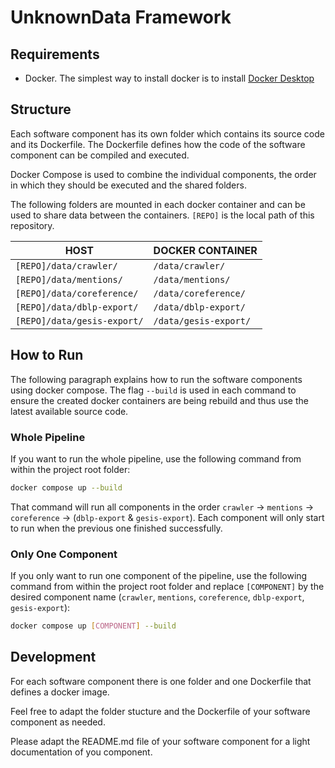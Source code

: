 # UnknownData Framework


## Requirements 
* Docker. The simplest way to install docker is to install [Docker Desktop](https://docs.docker.com/desktop/)


## Structure

Each software component has its own folder which contains its source code and its Dockerfile.
The Dockerfile defines how the code of the software component can be compiled and executed.

Docker Compose is used to combine the individual components, the order in which they should be executed and the shared folders.

The following folders are mounted in each docker container and can be used to share data between the containers. `[REPO]` is the local path of this repository.

| HOST                       | DOCKER CONTAINER      |
| ---------------------------|-----------------------|
| `[REPO]/data/crawler/`      | `/data/crawler/`       |
| `[REPO]/data/mentions/`    | `/data/mentions/`     |
| `[REPO]/data/coreference/` | `/data/coreference/`  |
| `[REPO]/data/dblp-export/` | `/data/dblp-export/`  |
| `[REPO]/data/gesis-export/` | `/data/gesis-export/`  |


## How to Run
The following paragraph explains how to run the software components using docker compose. The flag `--build` is used in each command to ensure the created docker containers are being rebuild and thus use the latest available source code.

### Whole Pipeline
If you want to run the whole pipeline, use the following command from within the project root folder:

```bash
docker compose up --build
```

That command will run all components in the order `crawler` -> `mentions` -> `coreference` -> (`dblp-export` & `gesis-export`). Each component will only start to run when the previous one finished successfully. 

### Only One Component
If you only want to run one component of the pipeline, use the following command from within the project root folder and replace `[COMPONENT]` by the desired component name (`crawler`, `mentions`, `coreference`, `dblp-export`, `gesis-export`):

```bash
docker compose up [COMPONENT] --build
```

## Development
For each software component there is one folder and one Dockerfile that defines a docker image. 

Feel free to adapt the folder stucture and the Dockerfile of your software component as needed. 

Please adapt the README.md file of your software component for a light documentation of you component.
